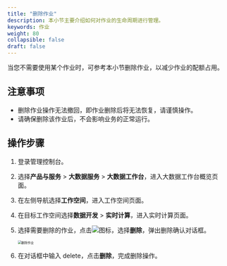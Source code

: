 ```yaml
---
title: "删除作业"
description: 本小节主要介绍如何对作业的生命周期进行管理。 
keywords: 作业
weight: 80
collapsible: false
draft: false
---
```


当您不需要使用某个作业时，可参考本小节删除作业，以减少作业的配额占用。

## 注意事项

- 删除作业操作无法撤回，即作业删除后将无法恢复，请谨慎操作。
- 请确保删除该作业后，不会影响业务的正常运行。

## 操作步骤

1. 登录管理控制台。
2. 选择**产品与服务** > **大数据服务** > **大数据工作台**，进入大数据工作台概览页面。
3. 在左侧导航选择**工作空间**，进入工作空间页面。
4. 在目标工作空间选择**数据开发** > **实时计算**，进入实时计算页面。
5. 选择需要删除的作业，点击![](../../../../_images/icon_more_job.png)图标，选择**删除**，弹出删除确认对话框。

   <img src="/bigdata/dataomnis/_images/delete_job.png" alt="删除作业" style="zoom:50%;" />

6. 在对话框中输入 delete，点击**删除**，完成删除操作。

